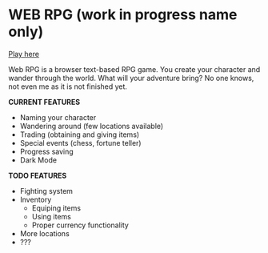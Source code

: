 # WEB RPG (work in progress name only)

[Play here](http://livjes.github.io/web-rpg)
 
 Web RPG is a browser text-based RPG game. You create your character and wander through the world. What will your adventure bring? No one knows, not even me as it is not finished yet.
 
 **CURRENT FEATURES**
 - Naming your character
 - Wandering around (few locations available)
 - Trading (obtaining and giving items)
 - Special events (chess, fortune teller)
 - Progress saving
 - Dark Mode
 
 **TODO FEATURES**
 - Fighting system
 - Inventory
   - Equiping items
   - Using items
   - Proper currency functionality
 - More locations
 - ???
